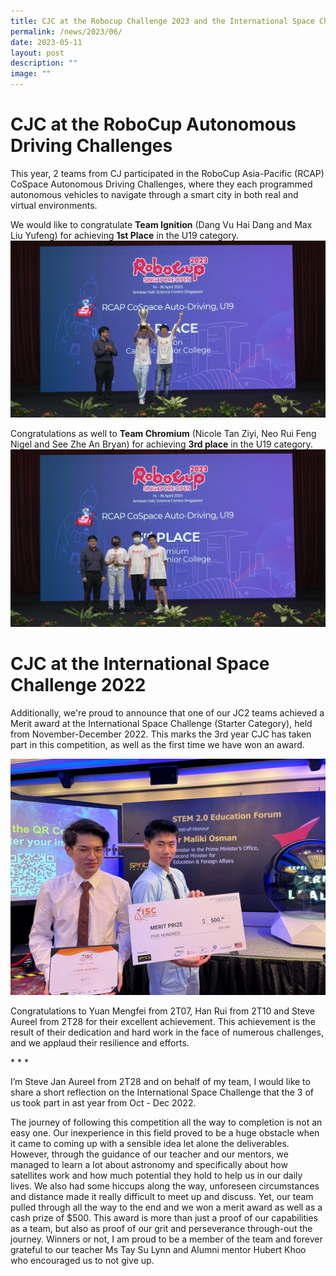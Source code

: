 ```yaml
---
title: CJC at the Robocup Challenge 2023 and the International Space Challenge 2022
permalink: /news/2023/06/
date: 2023-05-11
layout: post
description: ""
image: ""
---
```

# CJC at the RoboCup Autonomous Driving Challenges
This year, 2 teams from CJ participated in the RoboCup Asia-Pacific (RCAP) CoSpace Autonomous Driving Challenges, where they each programmed autonomous vehicles to navigate through a smart city in both real and virtual environments.  

We would like to congratulate **Team Ignition** (Dang Vu Hai Dang and Max Liu Yufeng) for achieving **1st Place** in the U19 category.
![](/images/robocup%20team%201.jpg)

Congratulations as well to **Team Chromium** (Nicole Tan Ziyi, Neo Rui Feng Nigel and See Zhe An Bryan) for achieving **3rd place** in the U19 category.
![](/images/robocup%20team%202.jpg)

# CJC at the International Space Challenge 2022

Additionally, we're proud to announce that one of our JC2 teams achieved a Merit award at the International Space Challenge (Starter Category), held from November-December 2022. This marks the 3rd year CJC has taken part in this competition, as well as the first time we have won an award. 

![](/images/international%20space%20challenge%202022%20b.jpg)

Congratulations to Yuan Mengfei from 2T07, Han Rui from 2T10 and Steve Aureel from 2T28 for their excellent achievement. This achievement is the result of their dedication and hard work in the face of numerous challenges, and we applaud their resilience and efforts.

\* \* \*

I’m Steve Jan Aureel from 2T28 and on behalf of my team, I would like to share a short reflection on the International Space Challenge that the 3 of us took part in ast year from Oct - Dec 2022.

The journey of following this competition all the way to completion is not an easy one. Our inexperience in this field proved to be a huge obstacle when it came to coming up with a sensible idea let alone the deliverables. However, through the guidance of our teacher and our mentors, we managed to learn a lot about astronomy and specifically about how satellites work and how much potential they hold to help us in our daily lives. We also had some hiccups along the way, unforeseen circumstances and distance made it really difficult to meet up and discuss. Yet, our team pulled through all the way to the end and we won a merit award as well as a cash prize of $500. This award is more than just a proof of our capabilities as a team, but also as proof of our grit and perseverance through-out the journey. Winners or not, I am proud to be a member of the team and forever grateful to our teacher Ms Tay Su Lynn and Alumni mentor Hubert Khoo who encouraged us to not give up.